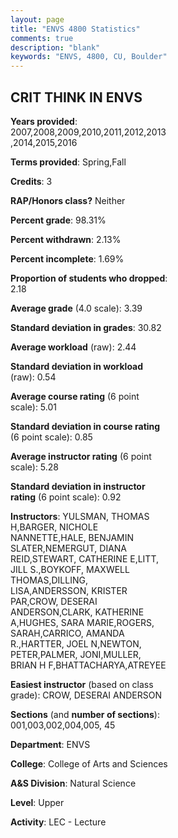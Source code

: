 ```yaml
---
layout: page
title: "ENVS 4800 Statistics"
comments: true
description: "blank"
keywords: "ENVS, 4800, CU, Boulder"
--- 
```

<head>
<script src="https://ajax.googleapis.com/ajax/libs/jquery/2.1.3/jquery.min.js"></script>
<script src="https://dl.dropboxusercontent.com/s/pc42nxpaw1ea4o9/highcharts.js?dl=0"></script>
<!-- <script src="../assets/js/highcharts.js"></script> -->
<style type="text/css">@font-face {
	font-family: "Bebas Neue";
	src: url(https://www.filehosting.org/file/details/544349/BebasNeue%20Regular.otf) format("opentype");
	}
	h1.Bebas { 
		font-family: "Bebas Neue", Verdana, Tahoma;
	}
</style>
</head>
<body>
	<div id="container" style="float: right; width: 45%; height: 88%; margin-left: 2.5%; margin-right: 2.5%;"></div>
	<script language="JavaScript">
		$(document).ready(function() {
		var chart = {type: 'column'};
		var title = {text: 'Grade Distribution'};
		var xAxis = {categories: ['A','B','C','D','F'],crosshair: true};
		var yAxis = {min: 0,title: {text: 'Percentage'}};
		var tooltip = {headerFormat: '<center><b><span style="font-size:20px">{point.key}</span></b></center>',
		               pointFormat: '<td style="padding:0"><b>{point.y:.1f}%</b></td>',
		               footerFormat: '</table>',shared: true,useHTML: true};
		var plotOptions = {column: {pointPadding: 0.0,borderWidth: 0}};  
		var credits = {enabled: false};var series= [{name: 'Percent',data: [57.48,31.97,8.62,0.79,1.13,]}];
		var json = {};
		json.chart = chart;
		json.title = title;
		json.tooltip = tooltip;
		json.xAxis = xAxis;
		json.yAxis = yAxis;  
		json.series = series;
		json.plotOptions = plotOptions;  
		json.credits = credits;
		$('#container').highcharts(json);
	});
	</script>
</body>
			   
## CRIT THINK IN ENVS

**Years provided**: 2007,2008,2009,2010,2011,2012,2013,2014,2015,2016

**Terms provided**: Spring,Fall

**Credits**: 3

**RAP/Honors class?** Neither

**Percent grade**: 98.31%

**Percent withdrawn**: 2.13%

**Percent incomplete**: 1.69%

**Proportion of students who dropped**: 2.18

**Average grade** (4.0 scale): 3.39

**Standard deviation in grades**: 30.82

**Average workload** (raw): 2.44

**Standard deviation in workload** (raw): 0.54

**Average course rating** (6 point scale): 5.01

**Standard deviation in course rating** (6 point scale): 0.85

**Average instructor rating** (6 point scale): 5.28

**Standard deviation in instructor rating** (6 point scale): 0.92

**Instructors**: YULSMAN, THOMAS H,BARGER, NICHOLE NANNETTE,HALE, BENJAMIN SLATER,NEMERGUT, DIANA REID,STEWART, CATHERINE E,LITT, JILL S.,BOYKOFF, MAXWELL THOMAS,DILLING, LISA,ANDERSSON, KRISTER PAR,CROW, DESERAI ANDERSON,CLARK, KATHERINE A,HUGHES, SARA MARIE,ROGERS, SARAH,CARRICO, AMANDA R.,HARTTER, JOEL N,NEWTON, PETER,PALMER, JONI,MULLER, BRIAN H F,BHATTACHARYA,ATREYEE

**Easiest instructor** (based on class grade): CROW, DESERAI ANDERSON

**Sections** (and **number of sections**): 001,003,002,004,005, 45

**Department**: ENVS

**College**: College of Arts and Sciences

**A&S Division**: Natural Science

**Level**: Upper

**Activity**: LEC - Lecture